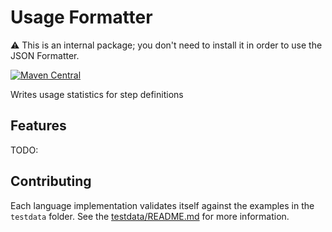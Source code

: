 # Usage Formatter
⚠️ This is an internal package; you don't need to install it in order to use the JSON Formatter.

[![Maven Central](https://img.shields.io/maven-central/v/io.cucumber/cucumber-json-formatter.svg?label=Maven%20Central)](https://search.maven.org/search?q=g:io.cucumber%20AND%20a:cucumber-json-formatter)

Writes usage statistics for step definitions

## Features

TODO:

## Contributing

Each language implementation validates itself against the examples in the
`testdata` folder. See the [testdata/README.md](testdata/README.md) for more
information.
